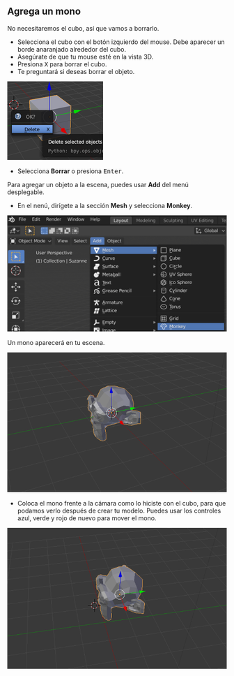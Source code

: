 ## Agrega un mono

No necesitaremos el cubo, así que vamos a borrarlo.

+ Selecciona el cubo con el botón izquierdo del mouse. Debe aparecer un borde anaranjado alrededor del cubo.
+ Asegúrate de que tu mouse esté en la vista 3D.
+ Presiona <kbd>X</kbd> para borrar el cubo.
+ Te preguntará si deseas borrar el objeto.

![Borra un objeto](images/delete-object.png)

+ Selecciona **Borrar** o presiona <kbd>Enter</kbd>.

Para agregar un objeto a la escena, puedes usar **Add** del menú desplegable.

+ En el nenú, dirígete a la sección **Mesh** y selecciona **Monkey**.

![Seleccionar un mono](images/select-monkey.png)

Un mono aparecerá en tu escena.

![Aparece un mono](images/monkey-appears.png)

+ Coloca el mono frente a la cámara como lo hiciste con el cubo, para que podamos verlo después de crear tu modelo. Puedes usar los controles azul, verde y rojo de nuevo para mover el mono.

![Posiciona la cámara](images/camera-monkey.png)